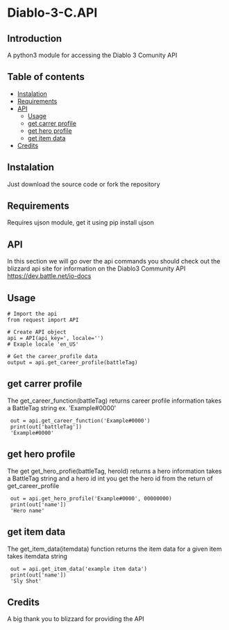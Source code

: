 # Diablo-3-C.API
## Introduction
A python3 module for accessing the Diablo 3 Comunity API

## Table of contents
* [Instalation]('#instalation')
* [Requirements]('#requirements')
* [API]('#api')
  * [Usage]('#usage')
  * [get carrer profile]('#get-career-profile')
  * [get hero profile]('#get-hero-profile')
  * [get item data]('#get-item-data')
 * [Credits]('#credits')
 
 ## Instalation
 Just download the source code or fork the repository
 
 ## Requirements
 Requires ujson module, get it using pip install ujson
 
 ## API
 In this section we will go over the api commands
 you should check out the blizzard api site for information on the Diablo3 Community API 
 https://dev.battle.net/io-docs
 
 ## Usage
    
    # Import the api
    from request import API
    
    # Create API object
    api = API(api_key=', locale='')
    # Exaple locale 'en_US'
    
    # Get the career_profile data
    output = api.get_career_profile(battleTag)
    
    
  
 ## get carrer profile
 The get_career_function(battleTag) returns career profile information takes a BattleTag string ex. 'Example#0000' 

     out = api.get_career_function('Example#0000')
     print(out['battleTag'])  
     'Example#0000'
     
 ## get hero profile 
 The get get_hero_profie(battleTag, heroId) returns a hero information takes a BattleTag string and a hero id int
 you get the hero id from the return of get_career_profile
 
     out = api.get_hero_profile('Example#0000', 00000000)
     print(out['name'])
     'Hero name'
     
 ## get item data 
 The get_item_data(itemdata) function returns the item data for a given item takes itemdata string
     
     out = api.get_item_data('example item data')
     print(out['name'])
     'Sly Shot'
     
 ## Credits 
 A big thank you to blizzard for providing the API 
 
